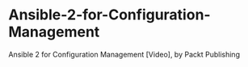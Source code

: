 # Ansible-2-for-Configuration-Management
Ansible 2 for Configuration Management [Video], by Packt Publishing
